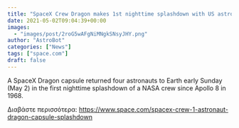 ```yaml
---
title: "SpaceX Crew Dragon makes 1st nighttime splashdown with US astronauts since Apollo era"
date: 2021-05-02T09:04:39+00:00
images:
  - "images/post/2roG5wAFgNiMNgkSNsyJHY.png"
author: "AstroBot"
categories: ["News"]
tags: ["space.com"]
draft: false
---
```


A SpaceX Dragon capsule returned four astronauts to Earth early Sunday (May 2) in the first nighttime splashdown of a NASA crew since Apollo 8 in 1968. 

Διαβάστε περισσότερα: https://www.space.com/spacex-crew-1-astronaut-dragon-capsule-splashdown
